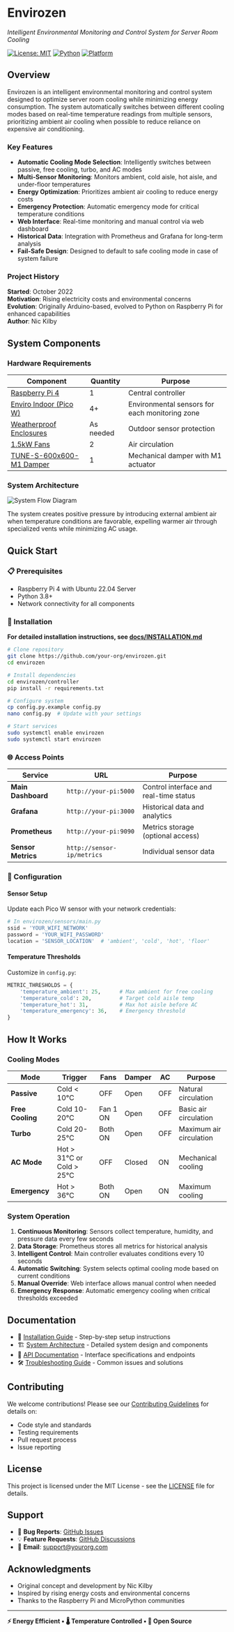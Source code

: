 # Envirozen

*Intelligent Environmental Monitoring and Control System for Server Room Cooling*

[![License: MIT](https://img.shields.io/badge/License-MIT-yellow.svg)](https://opensource.org/licenses/MIT)
[![Python](https://img.shields.io/badge/python-3.8+-blue.svg)](https://www.python.org/downloads/)
[![Platform](https://img.shields.io/badge/platform-Raspberry%20Pi-red.svg)](https://www.raspberrypi.org/)

## Overview

Envirozen is an intelligent environmental monitoring and control system designed to optimize server room cooling while minimizing energy consumption. The system automatically switches between different cooling modes based on real-time temperature readings from multiple sensors, prioritizing ambient air cooling when possible to reduce reliance on expensive air conditioning.

### Key Features

- **Automatic Cooling Mode Selection**: Intelligently switches between passive, free cooling, turbo, and AC modes
- **Multi-Sensor Monitoring**: Monitors ambient, cold aisle, hot aisle, and under-floor temperatures
- **Energy Optimization**: Prioritizes ambient air cooling to reduce energy costs
- **Emergency Protection**: Automatic emergency mode for critical temperature conditions
- **Web Interface**: Real-time monitoring and manual control via web dashboard
- **Historical Data**: Integration with Prometheus and Grafana for long-term analysis
- **Fail-Safe Design**: Designed to default to safe cooling mode in case of system failure

### Project History

**Started**: October 2022  
**Motivation**: Rising electricity costs and environmental concerns  
**Evolution**: Originally Arduino-based, evolved to Python on Raspberry Pi for enhanced capabilities  
**Author**: Nic Kilby

## System Components

### Hardware Requirements

| Component | Quantity | Purpose |
|-----------|----------|---------|
| [Raspberry Pi 4][1] | 1 | Central controller |
| [Enviro Indoor (Pico W)][2] | 4+ | Environmental sensors for each monitoring zone |
| [Weatherproof Enclosures][9] | As needed | Outdoor sensor protection |
| [1.5kW Fans][3] | 2 | Air circulation |
| [TUNE-S-600x600-M1 Damper][4] | 1 | Mechanical damper with M1 actuator |

### System Architecture

![System Flow Diagram](docs/images/freeair.webp)

The system creates positive pressure by introducing external ambient air when temperature conditions are favorable, expelling warmer air through specialized vents while minimizing AC usage.


## Quick Start

### 📋 Prerequisites
- Raspberry Pi 4 with Ubuntu 22.04 Server
- Python 3.8+
- Network connectivity for all components

### 🚀 Installation

**For detailed installation instructions, see [docs/INSTALLATION.md](docs/INSTALLATION.md)**

```bash
# Clone repository
git clone https://github.com/your-org/envirozen.git
cd envirozen

# Install dependencies
cd envirozen/controller
pip install -r requirements.txt

# Configure system
cp config.py.example config.py
nano config.py  # Update with your settings

# Start services
sudo systemctl enable envirozen
sudo systemctl start envirozen
```

### 🌐 Access Points

| Service | URL | Purpose |
|---------|-----|---------|
| **Main Dashboard** | `http://your-pi:5000` | Control interface and real-time status |
| **Grafana** | `http://your-pi:3000` | Historical data and analytics |
| **Prometheus** | `http://your-pi:9090` | Metrics storage (optional access) |
| **Sensor Metrics** | `http://sensor-ip/metrics` | Individual sensor data |

### 🔧 Configuration

#### Sensor Setup
Update each Pico W sensor with your network credentials:

```python
# In envirozen/sensors/main.py
ssid = 'YOUR_WIFI_NETWORK'
password = 'YOUR_WIFI_PASSWORD'  
location = 'SENSOR_LOCATION'  # 'ambient', 'cold', 'hot', 'floor'
```

#### Temperature Thresholds
Customize in `config.py`:

```python
METRIC_THRESHOLDS = {
    'temperature_ambient': 25,      # Max ambient for free cooling
    'temperature_cold': 20,         # Target cold aisle temp
    'temperature_hot': 31,          # Max hot aisle before AC
    'temperature_emergency': 36,    # Emergency threshold
}
```

## How It Works

### Cooling Modes

| Mode | Trigger | Fans | Damper | AC | Purpose |
|------|---------|------|--------|----|---------|
| **Passive** | Cold < 10°C | OFF | Open | OFF | Natural circulation |
| **Free Cooling** | Cold 10-20°C | Fan 1 ON | Open | OFF | Basic air circulation |
| **Turbo** | Cold 20-25°C | Both ON | Open | OFF | Maximum air circulation |
| **AC Mode** | Hot > 31°C or Cold > 25°C | OFF | Closed | ON | Mechanical cooling |
| **Emergency** | Hot > 36°C | Both ON | Open | ON | Maximum cooling |

### System Operation

1. **Continuous Monitoring**: Sensors collect temperature, humidity, and pressure data every few seconds
2. **Data Storage**: Prometheus stores all metrics for historical analysis
3. **Intelligent Control**: Main controller evaluates conditions every 10 seconds
4. **Automatic Switching**: System selects optimal cooling mode based on current conditions
5. **Manual Override**: Web interface allows manual control when needed
6. **Emergency Response**: Automatic emergency cooling when critical thresholds exceeded

## Documentation

- 📖 [Installation Guide](docs/INSTALLATION.md) - Step-by-step setup instructions
- 🏗️ [System Architecture](docs/ARCHITECTURE.md) - Detailed system design and components  
- 🔌 [API Documentation](docs/API.md) - Interface specifications and endpoints
- 🛠️ [Troubleshooting Guide](docs/TROUBLESHOOTING.md) - Common issues and solutions

## Contributing

We welcome contributions! Please see our [Contributing Guidelines](CONTRIBUTING.md) for details on:
- Code style and standards
- Testing requirements  
- Pull request process
- Issue reporting

## License

This project is licensed under the MIT License - see the [LICENSE](LICENSE) file for details.

## Support

- 🐛 **Bug Reports**: [GitHub Issues](https://github.com/your-org/envirozen/issues)
- 💡 **Feature Requests**: [GitHub Discussions](https://github.com/your-org/envirozen/discussions)
- 📧 **Email**: support@yourorg.com

## Acknowledgments

- Original concept and development by Nic Kilby
- Inspired by rising energy costs and environmental concerns
- Thanks to the Raspberry Pi and MicroPython communities

---

**⚡ Energy Efficient • 🌡️ Temperature Controlled • 🔧 Open Source**

[1]: https://www.raspberrypi.com/products/raspberry-pi-4-model-b/
[2]: https://shop.pimoroni.com/products/enviro-indoor?variant=40055644717139
[3]: https://www.plugandcool.co.uk/product/1-5-grain-store-fan/
[4]: https://www.puravent.co.uk/tune-s-600x600-m1.html
[9]: https://shop.pimoroni.com/products/weatherproof-cover-for-outdoor-sensors?variant=40047884468307
